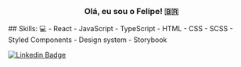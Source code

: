 <h3 align="center">  <br>
Olá, eu sou o Felipe! 🇧🇷
<br>
</h3>
## Skills: 💻
  - React
  - JavaScript
  - TypeScript
  - HTML
  - CSS
  - SCSS
  - Styled Components
  - Design system
  - Storybook

[![Linkedin Badge](https://img.shields.io/badge/-Linkedin-blue?style=for-the-badge&logo=Linkedin&logoColor=white&link=https://github.com/arthurspk)](https://www.linkedin.com/in/femosilva/)
